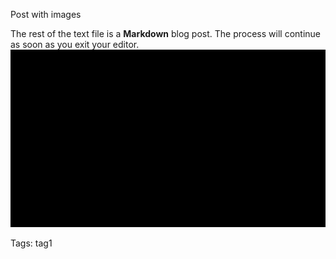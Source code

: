 Post with images

The rest of the text file is a **Markdown** blog post. The process will continue
as soon as you exit your editor.
![](pictures/1.jpg)

Tags: tag1
